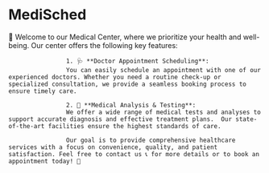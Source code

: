# MediSched
🌟 Welcome to our Medical Center, where we prioritize your health and well-being. Our center offers the following key features:

                    1. 🩺 **Doctor Appointment Scheduling**:
                    You can easily schedule an appointment with one of our experienced doctors. Whether you need a routine check-up or specialized consultation, we provide a seamless booking process to ensure timely care.

                    2. 🔬 **Medical Analysis & Testing**:
                    We offer a wide range of medical tests and analyses to support accurate diagnosis and effective treatment plans.  Our state-of-the-art facilities ensure the highest standards of care.

                    Our goal is to provide comprehensive healthcare services with a focus on convenience, quality, and patient satisfaction. Feel free to contact us 📞 for more details or to book an appointment today! 💬
